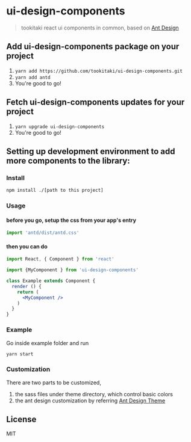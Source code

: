# ui-design-components

> tookitaki react ui components in common, based on [Ant Design](https://ant.design)

## Add ui-design-components package on your project
1. `yarn add https://github.com/tookitaki/ui-design-components.git`
2. `yarn add antd`
3. You're good to go!

## Fetch ui-design-components updates for your project
1. `yarn upgrade ui-design-components`
2. You're good to go!

## Setting up development environment to add more components to the library:

### Install

```bash
npm install ./[path to this project]
```

### Usage

#### before you go, setup the css from your app's entry

```js
import 'antd/dist/antd.css'
```

#### then you can do

```jsx
import React, { Component } from 'react'

import {MyComponent } from 'ui-design-components'

class Example extends Component {
  render () {
    return (
      <MyComponent />
    )
  }
}
```

### Example

Go inside example folder and run

```bash
yarn start
```

### Customization

There are two parts to be customized,
1. the sass files under theme directory, which control basic colors
2. the ant design customization by referring [Ant Design Theme](https://ant.design/docs/react/customize-theme)

## License

MIT
